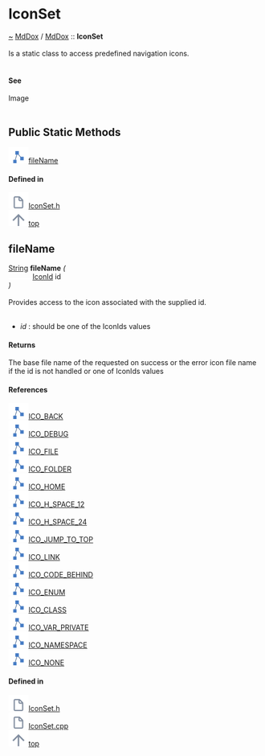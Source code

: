 <a id="iconset"></a>
<h1>IconSet</h1>
<a id="a01911"></a>
<a href="https://github.com/CharlesCarley/MdDox#~">~</a>
<a href="index.md#index">MdDox</a>
<span class="inline-text">/</span>
<a href="a01838.md#mddox">MdDox</a>
<span class="inline-text">::</span>
<span class="bold-text"><b>IconSet</b></span>
<br/>
<br/>
<span class="inline-text">Is a static class to access predefined navigation icons. </span>
<br/>
<br/>
<a id="see"></a>
<h4>See</h4>
<span class="inline-text">Image </span>
<br/>
<br/>
<a id="public-static-methods"></a>
<h2>Public Static Methods</h2>
<span class="icon-list-item"><a href="#filename" class="icon-list-item"><img src="../images/class.svg" class="icon-list-item"/><span class="icon-list-item">fileName</span>
</a>
</span>
<br/>
<a id="defined-in"></a>
<h4>Defined in</h4>
<span class="icon-list-item"><a href="https://github.com/CharlesCarley/MdDox/blob/master/Source/MdDoxTree/IconSet.h#L55" class="icon-list-item"><img src="../images/file.svg" class="icon-list-item"/><span class="icon-list-item">IconSet.h</span>
</a>
</span>
<br/>
<span class="icon-list-item"><a href="#iconset" class="icon-list-item"><img src="../images/jumpToTop.svg" class="icon-list-item"/><span class="icon-list-item">top</span>
</a>
</span>
<a id="filename"></a>
<h2>fileName</h2>
<a href="a01838.md#string">String</a>
<span class="bold-text"><b>fileName</b></span>
<span class="italic-text"><i>(</i></span>
<div class="paragraph">
<span class="paragraph"><img src="../images/horSpace24px.svg"/><a href="a01838.md#iconid">IconId</a>
<span class="inline-text">id</span>
</span>
</div>
<span class="italic-text"><i>)</i></span>
<br/>
<br/>
<span class="inline-text">Provides access to the icon associated with the supplied id. </span>
<br/>
<br/>
<ul>
<li><span class="italic-text"><i>id</i></span>
<span class="inline-text">: </span>
<span class="inline-text">should be one of the IconIds values </span>
</li>
</ul>
<a id="returns"></a>
<h4>Returns</h4>
<span class="inline-text">The base file name of the requested on success or the error icon file name if the id is not handled or one of IconIds values </span>
<br/>
<a id="references"></a>
<h4>References</h4>
<div class="paragraph">
<span class="paragraph"><img src="../images/class.svg"/><a href="a01838.md#ico_back">ICO_BACK</a>
</span>
</div>
<div class="paragraph">
<span class="paragraph"><img src="../images/class.svg"/><a href="a01838.md#ico_debug">ICO_DEBUG</a>
</span>
</div>
<div class="paragraph">
<span class="paragraph"><img src="../images/class.svg"/><a href="a01838.md#ico_file">ICO_FILE</a>
</span>
</div>
<div class="paragraph">
<span class="paragraph"><img src="../images/class.svg"/><a href="a01838.md#ico_folder">ICO_FOLDER</a>
</span>
</div>
<div class="paragraph">
<span class="paragraph"><img src="../images/class.svg"/><a href="a01838.md#ico_home">ICO_HOME</a>
</span>
</div>
<div class="paragraph">
<span class="paragraph"><img src="../images/class.svg"/><a href="a01838.md#ico_h_space_12">ICO_H_SPACE_12</a>
</span>
</div>
<div class="paragraph">
<span class="paragraph"><img src="../images/class.svg"/><a href="a01838.md#ico_h_space_24">ICO_H_SPACE_24</a>
</span>
</div>
<div class="paragraph">
<span class="paragraph"><img src="../images/class.svg"/><a href="a01838.md#ico_jump_to_top">ICO_JUMP_TO_TOP</a>
</span>
</div>
<div class="paragraph">
<span class="paragraph"><img src="../images/class.svg"/><a href="a01838.md#ico_link">ICO_LINK</a>
</span>
</div>
<div class="paragraph">
<span class="paragraph"><img src="../images/class.svg"/><a href="a01838.md#ico_code_behind">ICO_CODE_BEHIND</a>
</span>
</div>
<div class="paragraph">
<span class="paragraph"><img src="../images/class.svg"/><a href="a01838.md#ico_enum">ICO_ENUM</a>
</span>
</div>
<div class="paragraph">
<span class="paragraph"><img src="../images/class.svg"/><a href="a01838.md#ico_class">ICO_CLASS</a>
</span>
</div>
<div class="paragraph">
<span class="paragraph"><img src="../images/class.svg"/><a href="a01838.md#ico_var_private">ICO_VAR_PRIVATE</a>
</span>
</div>
<div class="paragraph">
<span class="paragraph"><img src="../images/class.svg"/><a href="a01838.md#ico_namespace">ICO_NAMESPACE</a>
</span>
</div>
<div class="paragraph">
<span class="paragraph"><img src="../images/class.svg"/><a href="a01838.md#ico_none">ICO_NONE</a>
</span>
</div>
<a id="defined-in"></a>
<h4>Defined in</h4>
<span class="icon-list-item"><a href="https://github.com/CharlesCarley/MdDox/blob/master/Source/MdDoxTree/IconSet.h#L63" class="icon-list-item"><img src="../images/file.svg" class="icon-list-item"/><span class="icon-list-item">IconSet.h</span>
</a>
</span>
<br/>
<span class="icon-list-item"><a href="https://github.com/CharlesCarley/MdDox/blob/master/Source/MdDoxTree/IconSet.cpp#L27" class="icon-list-item"><img src="../images/file.svg" class="icon-list-item"/><span class="icon-list-item">IconSet.cpp</span>
</a>
</span>
<br/>
<span class="icon-list-item"><a href="#iconset" class="icon-list-item"><img src="../images/jumpToTop.svg" class="icon-list-item"/><span class="icon-list-item">top</span>
</a>
</span>
<br/>
</div>
</div>
</body>
</html>
